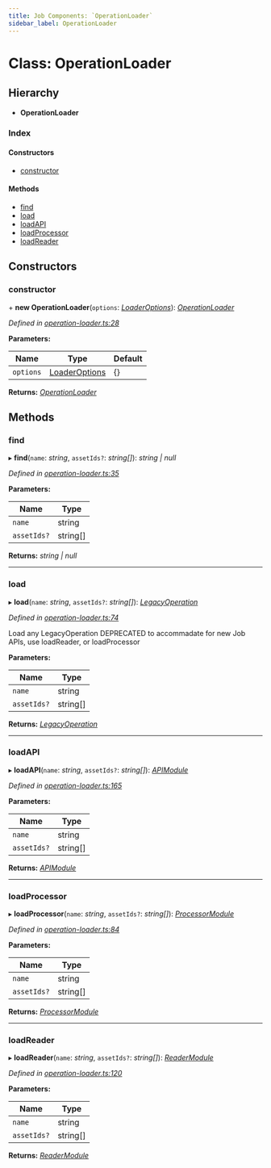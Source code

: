 ```yaml
---
title: Job Components: `OperationLoader`
sidebar_label: OperationLoader
---
```


# Class: OperationLoader

## Hierarchy

* **OperationLoader**

### Index

#### Constructors

* [constructor](operationloader.md#constructor)

#### Methods

* [find](operationloader.md#find)
* [load](operationloader.md#load)
* [loadAPI](operationloader.md#loadapi)
* [loadProcessor](operationloader.md#loadprocessor)
* [loadReader](operationloader.md#loadreader)

## Constructors

###  constructor

\+ **new OperationLoader**(`options`: *[LoaderOptions](../interfaces/loaderoptions.md)*): *[OperationLoader](operationloader.md)*

*Defined in [operation-loader.ts:28](https://github.com/terascope/teraslice/blob/a2250fb9/packages/job-components/src/operation-loader.ts#L28)*

**Parameters:**

Name | Type | Default |
------ | ------ | ------ |
`options` | [LoaderOptions](../interfaces/loaderoptions.md) |  {} |

**Returns:** *[OperationLoader](operationloader.md)*

## Methods

###  find

▸ **find**(`name`: *string*, `assetIds?`: *string[]*): *string | null*

*Defined in [operation-loader.ts:35](https://github.com/terascope/teraslice/blob/a2250fb9/packages/job-components/src/operation-loader.ts#L35)*

**Parameters:**

Name | Type |
------ | ------ |
`name` | string |
`assetIds?` | string[] |

**Returns:** *string | null*

___

###  load

▸ **load**(`name`: *string*, `assetIds?`: *string[]*): *[LegacyOperation](../interfaces/legacyoperation.md)*

*Defined in [operation-loader.ts:74](https://github.com/terascope/teraslice/blob/a2250fb9/packages/job-components/src/operation-loader.ts#L74)*

Load any LegacyOperation
DEPRECATED to accommadate for new Job APIs,
use loadReader, or loadProcessor

**Parameters:**

Name | Type |
------ | ------ |
`name` | string |
`assetIds?` | string[] |

**Returns:** *[LegacyOperation](../interfaces/legacyoperation.md)*

___

###  loadAPI

▸ **loadAPI**(`name`: *string*, `assetIds?`: *string[]*): *[APIModule](../interfaces/apimodule.md)*

*Defined in [operation-loader.ts:165](https://github.com/terascope/teraslice/blob/a2250fb9/packages/job-components/src/operation-loader.ts#L165)*

**Parameters:**

Name | Type |
------ | ------ |
`name` | string |
`assetIds?` | string[] |

**Returns:** *[APIModule](../interfaces/apimodule.md)*

___

###  loadProcessor

▸ **loadProcessor**(`name`: *string*, `assetIds?`: *string[]*): *[ProcessorModule](../interfaces/processormodule.md)*

*Defined in [operation-loader.ts:84](https://github.com/terascope/teraslice/blob/a2250fb9/packages/job-components/src/operation-loader.ts#L84)*

**Parameters:**

Name | Type |
------ | ------ |
`name` | string |
`assetIds?` | string[] |

**Returns:** *[ProcessorModule](../interfaces/processormodule.md)*

___

###  loadReader

▸ **loadReader**(`name`: *string*, `assetIds?`: *string[]*): *[ReaderModule](../interfaces/readermodule.md)*

*Defined in [operation-loader.ts:120](https://github.com/terascope/teraslice/blob/a2250fb9/packages/job-components/src/operation-loader.ts#L120)*

**Parameters:**

Name | Type |
------ | ------ |
`name` | string |
`assetIds?` | string[] |

**Returns:** *[ReaderModule](../interfaces/readermodule.md)*
